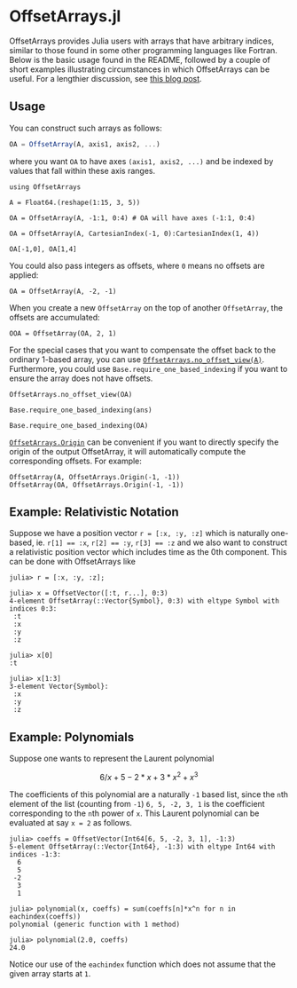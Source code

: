 # OffsetArrays.jl

OffsetArrays provides Julia users with arrays that have arbitrary
indices, similar to those found in some other programming languages
like Fortran. Below is the basic usage found in the README, followed
by a couple of short examples illustrating circumstances in which
OffsetArrays can be useful. For a lengthier discussion, see
[this blog post](https://julialang.org/blog/2017/04/offset-arrays/).

## Usage

You can construct such arrays as follows:

```julia
OA = OffsetArray(A, axis1, axis2, ...)
```

where you want `OA` to have axes `(axis1, axis2, ...)` and be indexed by values that
fall within these axis ranges.

```@repl index
using OffsetArrays

A = Float64.(reshape(1:15, 3, 5))

OA = OffsetArray(A, -1:1, 0:4) # OA will have axes (-1:1, 0:4)

OA = OffsetArray(A, CartesianIndex(-1, 0):CartesianIndex(1, 4))

OA[-1,0], OA[1,4]
```

You could also pass integers as offsets, where `0` means no offsets are applied:

```@repl index
OA = OffsetArray(A, -2, -1)
```

When you create a new `OffsetArray` on the top of another `OffsetArray`, the offsets are
accumulated:

```@repl index
OOA = OffsetArray(OA, 2, 1)
```

For the special cases that you want to compensate the offset back to the ordinary 1-based array, you
can use [`OffsetArrays.no_offset_view(A)`](@ref). Furthermore, you could use
`Base.require_one_based_indexing` if you want to ensure the array does not have offsets.

```@repl index
OffsetArrays.no_offset_view(OA)

Base.require_one_based_indexing(ans)

Base.require_one_based_indexing(OA)
```

[`OffsetArrays.Origin`](@ref) can be convenient if you want to directly specify the origin of the output
OffsetArray, it will automatically compute the corresponding offsets. For example:

```@repl index
OffsetArray(A, OffsetArrays.Origin(-1, -1))
OffsetArray(OA, OffsetArrays.Origin(-1, -1))
```


## Example: Relativistic Notation

Suppose we have a position vector `r = [:x, :y, :z]` which is naturally one-based, ie. `r[1] == :x`, `r[2] == :y`,  `r[3] == :z` and we also want to construct a relativistic position vector which includes time as the 0th component. This can be done with OffsetArrays like

```jldoctest; setup = :(using OffsetArrays)
julia> r = [:x, :y, :z];

julia> x = OffsetVector([:t, r...], 0:3)
4-element OffsetArray(::Vector{Symbol}, 0:3) with eltype Symbol with indices 0:3:
 :t
 :x
 :y
 :z

julia> x[0]
:t

julia> x[1:3]
3-element Vector{Symbol}:
 :x
 :y
 :z
```

## Example: Polynomials

Suppose one wants to represent the Laurent polynomial

```math
6/x + 5 - 2*x + 3*x^2 + x^3
```

The coefficients of this polynomial are a naturally `-1` based list, since the `n`th element of the list
(counting from `-1`) `6, 5, -2, 3, 1` is the coefficient corresponding to the `n`th power of `x`. This Laurent polynomial can be evaluated at say `x = 2` as follows.

```jldoctest; setup = :(using OffsetArrays)
julia> coeffs = OffsetVector(Int64[6, 5, -2, 3, 1], -1:3)
5-element OffsetArray(::Vector{Int64}, -1:3) with eltype Int64 with indices -1:3:
  6
  5
 -2
  3
  1

julia> polynomial(x, coeffs) = sum(coeffs[n]*x^n for n in eachindex(coeffs))
polynomial (generic function with 1 method)

julia> polynomial(2.0, coeffs)
24.0
```

Notice our use of the `eachindex` function which does not assume that the given array starts at `1`.
